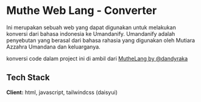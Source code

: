 # Muthe Web Lang - Converter

Ini merupakan sebuah web yang dapat digunakan untuk melakukan konversi dari bahasa indonesia ke Umandanify.
Umandanify adalah penyebutan yang berasal dari bahasa rahasia yang digunakan oleh Mutiara Azzahra Umandana dan keluarganya.

konversi code dalam project ini di ambil dari [MutheLang by @dandyraka](https://github.com/dandyraka/MutheLang)
## Tech Stack

**Client:** html, javascript, tailwindcss (daisyui)
